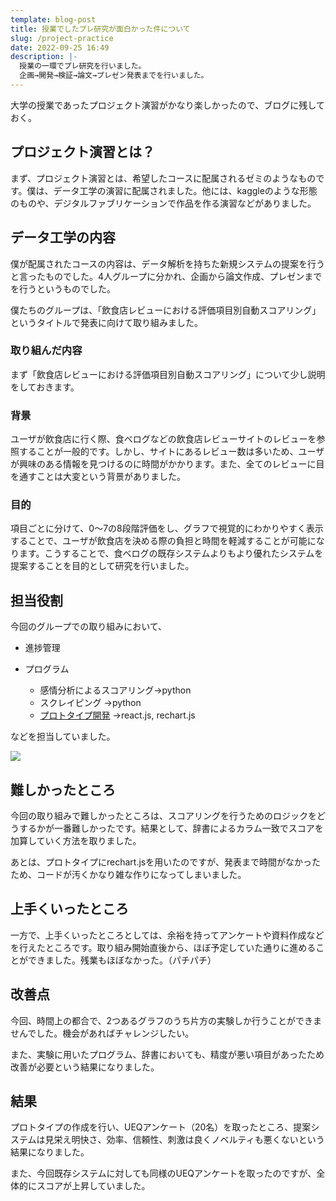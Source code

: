 ```yaml
---
template: blog-post
title: 授業でしたプレ研究が面白かった件について
slug: /project-practice
date: 2022-09-25 16:49
description: |-
  授業の一環でプレ研究を行いました。
  企画→開発→検証→論文→プレゼン発表までを行いました。
---
```

大学の授業であったプロジェクト演習がかなり楽しかったので、ブログに残しておく。

## プロジェクト演習とは？

まず、プロジェクト演習とは、希望したコースに配属されるゼミのようなものです。僕は、データ工学の演習に配属されました。他には、kaggleのような形態のものや、デジタルファブリケーションで作品を作る演習などがありました。

## データ工学の内容

僕が配属されたコースの内容は、データ解析を持ちた新規システムの提案を行うと言ったものでした。4人グループに分かれ、企画から論文作成、プレゼンまでを行うというものでした。

僕たちのグループは、「飲食店レビューにおける評価項目別自動スコアリング」というタイトルで発表に向けて取り組みました。

### 取り組んだ内容

まず「飲食店レビューにおける評価項目別自動スコアリング」について少し説明をしておきます。

### 背景

ユーザが飲食店に行く際、食べログなどの飲食店レビューサイトのレビューを参照することが一般的です。しかし、サイトにあるレビュー数は多いため、ユーザが興味のある情報を見つけるのに時間がかかります。また、全てのレビューに目を通すことは大変という背景がありました。

### 目的

項目ごとに分けて、0〜7の8段階評価をし、グラフで視覚的にわかりやすく表示することで、ユーザが飲食店を決める際の負担と時間を軽減することが可能になります。こうすることで、食べログの既存システムよりもより優れたシステムを提案することを目的として研究を行いました。

## 担当役割

今回のグループでの取り組みにおいて、

* 進捗管理
* プログラム

  * 感情分析によるスコアリング→python
  * スクレイピング →python
  * [プロトタイプ開発](https://project-exercise-tabelog-scoaring.netlify.app/) →react.js, rechart.js

などを担当していました。

![](/assets/スクリーンショット-2022-09-25-16.49.29.png)

## 難しかったところ

今回の取り組みで難しかったところは、スコアリングを行うためのロジックをどうするかが一番難しかったです。結果として、辞書によるカラム一致でスコアを加算していく方法を取りました。

あとは、プロトタイプにrechart.jsを用いたのですが、発表まで時間がなかったため、コードが汚くかなり雑な作りになってしまいました。

## 上手くいったところ

一方で、上手くいったところとしては、余裕を持ってアンケートや資料作成などを行えたところです。取り組み開始直後から、ほぼ予定していた通りに進めることができました。残業もほぼなかった。（パチパチ）

## 改善点

今回、時間上の都合で、2つあるグラフのうち片方の実験しか行うことができませんでした。機会があればチャレンジしたい。

また、実験に用いたプログラム、辞書においても、精度が悪い項目があったため改善が必要という結果になりました。

## 結果

プロトタイプの作成を行い、UEQアンケート（20名）を取ったところ、提案システムは見栄え明快さ、効率、信頼性、刺激は良くノベルティも悪くないという結果になりました。

また、今回既存システムに対しても同様のUEQアンケートを取ったのですが、全体的にスコアが上昇していました。